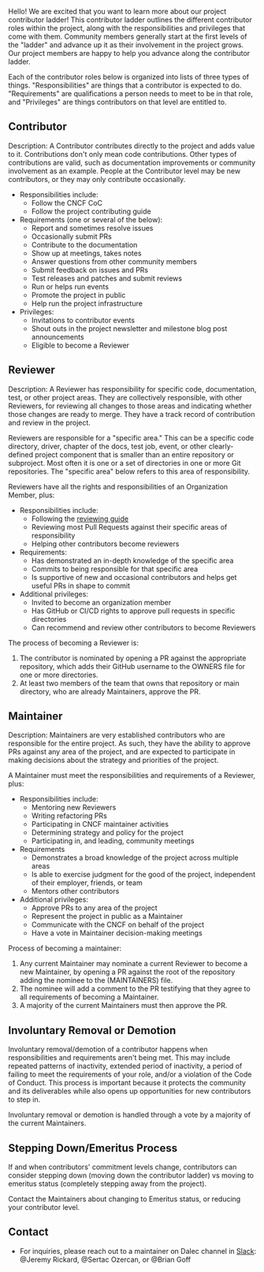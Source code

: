 Hello! We are excited that you want to learn more about our project contributor ladder! This contributor ladder outlines the different contributor roles within the project, along with the responsibilities and privileges that come with them. Community members generally start at the first levels of the "ladder" and advance up it as their involvement in the project grows. Our project members are happy to help you advance along the contributor ladder.

Each of the contributor roles below is organized into lists of three types of things. "Responsibilities" are things that a contributor is expected to do. "Requirements" are qualifications a person needs to meet to be in that role, and "Privileges" are things contributors on that level are entitled to.

## Contributor

Description: A Contributor contributes directly to the project and adds value to it. Contributions don't only mean code contributions. Other types of contributions are valid, such as documentation improvements or community involvement as an example. People at the Contributor level may be new contributors, or they may only contribute occasionally.

- Responsibilities include:
  - Follow the CNCF CoC
  - Follow the project contributing guide
- Requirements (one or several of the below):
  - Report and sometimes resolve issues
  - Occasionally submit PRs
  - Contribute to the documentation
  - Show up at meetings, takes notes
  - Answer questions from other community members
  - Submit feedback on issues and PRs
  - Test releases and patches and submit reviews
  - Run or helps run events
  - Promote the project in public
  - Help run the project infrastructure
- Privileges:
  - Invitations to contributor events
  - Shout outs in the project newsletter and milestone blog post announcements
  - Eligible to become a Reviewer

## Reviewer

Description: A Reviewer has responsibility for specific code, documentation, test, or other project areas. They are collectively responsible, with other Reviewers, for reviewing all changes to those areas and indicating whether those changes are ready to merge. They have a track record of contribution and review in the project.

Reviewers are responsible for a "specific area." This can be a specific code directory, driver, chapter of the docs, test job, event, or other clearly-defined project component that is smaller than an entire repository or subproject. Most often it is one or a set of directories in one or more Git repositories. The "specific area" below refers to this area of responsibility.

Reviewers have all the rights and responsibilities of an Organization Member, plus:

- Responsibilities include:
  - Following the [reviewing guide](REVIEWING.md)
  - Reviewing most Pull Requests against their specific areas of responsibility
  - Helping other contributors become reviewers
- Requirements:
  - Has demonstrated an in-depth knowledge of the specific area
  - Commits to being responsible for that specific area
  - Is supportive of new and occasional contributors and helps get useful PRs in shape to commit
- Additional privileges:
  - Invited to become an organization member
  - Has GitHub or CI/CD rights to approve pull requests in specific directories
  - Can recommend and review other contributors to become Reviewers

The process of becoming a Reviewer is:

1. The contributor is nominated by opening a PR against the appropriate repository, which adds their GitHub username to the OWNERS file for one or more directories.
2. At least two members of the team that owns that repository or main directory, who are already Maintainers, approve the PR.

## Maintainer

Description: Maintainers are very established contributors who are responsible for the entire project. As such, they have the ability to approve PRs against any area of the project, and are expected to participate in making decisions about the strategy and priorities of the project.

A Maintainer must meet the responsibilities and requirements of a Reviewer, plus:

- Responsibilities include:
  - Mentoring new Reviewers
  - Writing refactoring PRs
  - Participating in CNCF maintainer activities
  - Determining strategy and policy for the project
  - Participating in, and leading, community meetings
- Requirements
  - Demonstrates a broad knowledge of the project across multiple areas
  - Is able to exercise judgment for the good of the project, independent of their employer, friends, or team
  - Mentors other contributors
- Additional privileges:
  - Approve PRs to any area of the project
  - Represent the project in public as a Maintainer
  - Communicate with the CNCF on behalf of the project
  - Have a vote in Maintainer decision-making meetings

Process of becoming a maintainer:

1. Any current Maintainer may nominate a current Reviewer to become a new Maintainer, by opening a PR against the root of the repository adding the nominee to the (MAINTAINERS) file.
2. The nominee will add a comment to the PR testifying that they agree to all requirements of becoming a Maintainer.
3. A majority of the current Maintainers must then approve the PR.

## Involuntary Removal or Demotion

Involuntary removal/demotion of a contributor happens when responsibilities and requirements aren't being met. This may include repeated patterns of inactivity, extended period of inactivity, a period of failing to meet the requirements of your role, and/or a violation of the Code of Conduct. This process is important because it protects the community and its deliverables while also opens up opportunities for new contributors to step in.

Involuntary removal or demotion is handled through a vote by a majority of the current Maintainers.

## Stepping Down/Emeritus Process

If and when contributors' commitment levels change, contributors can consider stepping down (moving down the contributor ladder) vs moving to emeritus status (completely stepping away from the project).

Contact the Maintainers about changing to Emeritus status, or reducing your contributor level.

## Contact

- For inquiries, please reach out to a maintainer on Dalec channel in [Slack](https://cloud-native.slack.com): @Jeremy Rickard, @Sertac Ozercan, or @Brian Goff

